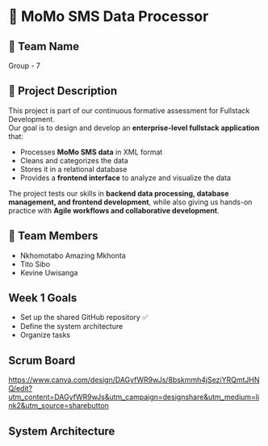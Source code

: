 # 📱 MoMo SMS Data Processor

## 📌 Team Name  
Group - 7 

## 📝 Project Description  
This project is part of our continuous formative assessment for Fullstack Development.  
Our goal is to design and develop an **enterprise-level fullstack application** that:  
- Processes **MoMo SMS data** in XML format  
- Cleans and categorizes the data  
- Stores it in a relational database  
- Provides a **frontend interface** to analyze and visualize the data  

The project tests our skills in **backend data processing, database management, and frontend development**, while also giving us hands-on practice with **Agile workflows and collaborative development**.

## 👥 Team Members  
- Nkhomotabo Amazing Mkhonta  
- Tito Sibo
- Kevine Uwisanga

##  Week 1 Goals  
- Set up the shared GitHub repository ✅  
- Define the system architecture  
- Organize tasks 

##  Scrum Board
https://www.canva.com/design/DAGyfWR9wJs/8bskmmh4jSeziYRQmtJHNQ/edit?utm_content=DAGyfWR9wJs&utm_campaign=designshare&utm_medium=link2&utm_source=sharebutton
## System Architecture

